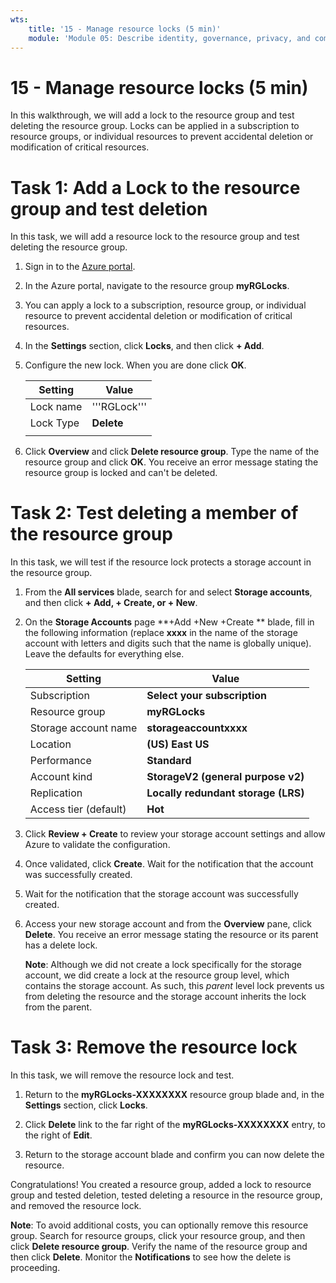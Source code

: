 ```yaml
---
wts:
    title: '15 - Manage resource locks (5 min)'
    module: 'Module 05: Describe identity, governance, privacy, and compliance features'
---
```

# 15 - Manage resource locks (5 min)

In this walkthrough, we will add a lock to the resource group and test deleting the resource group. Locks can be applied in a subscription to resource groups, or individual resources to prevent accidental deletion or modification of critical resources.  


# Task 1:  Add a Lock to the resource group and test deletion

In this task, we will add a resource lock to the resource group and test deleting the resource group. 

1. Sign in to the [Azure portal](https://portal.azure.com).

2. In the Azure portal, navigate to the resource group **myRGLocks**.

3. You can apply a lock to a subscription, resource group, or individual resource to prevent accidental deletion or modification of critical resources. 

4. In the **Settings** section, click **Locks**, and then click **+ Add**. 

5. Configure the new lock. When you are done click **OK**. 

    | Setting | Value |
    | -- | -- |
    | Lock name | '''RGLock''' |
    | Lock Type | **Delete** |
    | | |

6. Click **Overview** and click **Delete resource group**. Type the name of the resource group and click **OK**. You receive an error message stating the resource group is locked and can't be deleted.

# Task 2: Test deleting a member of the resource group

In this task, we will test if the resource lock protects a storage account in the resource group. 

1. From the **All services** blade, search for and select **Storage accounts**, and then click **+ Add, + Create, or + New**. 

2. On the **Storage Accounts** page **+Add +New +Create ** blade, fill in the following information (replace **xxxx** in the name of the storage account with letters and digits such that the name is globally unique). Leave the defaults for everything else.

    | Setting | Value | 
    | --- | --- |
    | Subscription | **Select your subscription** |
    | Resource group | **myRGLocks** |
    | Storage account name | **storageaccountxxxx** |
    | Location | **(US) East US**  |
    | Performance | **Standard** |
    | Account kind | **StorageV2 (general purpose v2)** |
    | Replication | **Locally redundant storage (LRS)** |
    | Access tier (default) | **Hot** |
   

3. Click **Review + Create** to review your storage account settings and allow Azure to validate the configuration. 

4. Once validated, click **Create**. Wait for the notification that the account was successfully created. 

5.  Wait for the notification that the storage account was successfully created. 

6. Access your new storage account and from the **Overview** pane, click **Delete**. You receive an error message stating the resource or its parent has a delete lock. 

    **Note**: Although we did not create a lock specifically for the storage account, we did create a lock at the resource group level, which contains the storage account. As such, this *parent* level lock prevents us from deleting the resource and the storage account inherits the lock from the parent.

# Task 3: Remove the resource lock

In this task, we will remove the resource lock and test. 

1. Return to the **myRGLocks-XXXXXXXX** resource group blade and, in the **Settings** section, click **Locks**.
    
2. Click **Delete** link to the far right of the **myRGLocks-XXXXXXXX** entry, to the right of **Edit**.

3. Return to the storage account blade and confirm you can now delete the resource.

Congratulations! You created a resource group, added a lock to resource group and tested deletion, tested deleting a resource in the resource group, and removed the resource lock. 

**Note**: To avoid additional costs, you can optionally remove this resource group. Search for resource groups, click your resource group, and then click **Delete resource group**. Verify the name of the resource group and then click **Delete**. Monitor the **Notifications** to see how the delete is proceeding.
